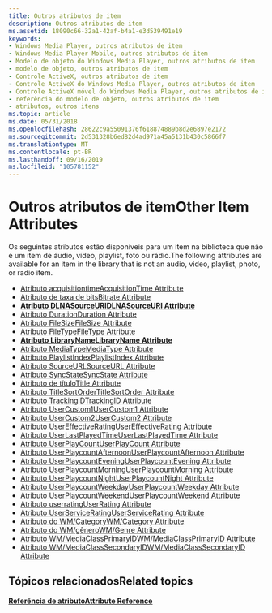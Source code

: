 ```yaml
---
title: Outros atributos de item
description: Outros atributos de item
ms.assetid: 18090c66-32a1-42af-b4a1-e3d539491e19
keywords:
- Windows Media Player, outros atributos de item
- Windows Media Player Mobile, outros atributos de item
- Modelo de objeto do Windows Media Player, outros atributos de item
- modelo de objeto, outros atributos de item
- Controle ActiveX, outros atributos de item
- Controle ActiveX do Windows Media Player, outros atributos de item
- Controle ActiveX móvel do Windows Media Player, outros atributos de item
- referência do modelo de objeto, outros atributos de item
- atributos, outros itens
ms.topic: article
ms.date: 05/31/2018
ms.openlocfilehash: 28622c9a55091376f618874889b8d2e6897e2172
ms.sourcegitcommit: 2d531328b6ed82d4ad971a45a5131b430c5866f7
ms.translationtype: MT
ms.contentlocale: pt-BR
ms.lasthandoff: 09/16/2019
ms.locfileid: "105781152"
---
```

# <a name="other-item-attributes"></a><span data-ttu-id="16141-112">Outros atributos de item</span><span class="sxs-lookup"><span data-stu-id="16141-112">Other Item Attributes</span></span>

<span data-ttu-id="16141-113">Os seguintes atributos estão disponíveis para um item na biblioteca que não é um item de áudio, vídeo, playlist, foto ou rádio.</span><span class="sxs-lookup"><span data-stu-id="16141-113">The following attributes are available for an item in the library that is not an audio, video, playlist, photo, or radio item.</span></span>

-   [<span data-ttu-id="16141-114">Atributo acquisitiontime</span><span class="sxs-lookup"><span data-stu-id="16141-114">AcquisitionTime Attribute</span></span>](acquisitiontime-attribute.md)
-   [<span data-ttu-id="16141-115">Atributo de taxa de bits</span><span class="sxs-lookup"><span data-stu-id="16141-115">Bitrate Attribute</span></span>](bitrate-attribute.md)
-   [<span data-ttu-id="16141-116">**Atributo DLNASourceURI**</span><span class="sxs-lookup"><span data-stu-id="16141-116">**DLNASourceURI Attribute**</span></span>](dlnasourceuri-attribute.md)
-   [<span data-ttu-id="16141-117">Atributo Duration</span><span class="sxs-lookup"><span data-stu-id="16141-117">Duration Attribute</span></span>](duration-attribute.md)
-   [<span data-ttu-id="16141-118">Atributo FileSize</span><span class="sxs-lookup"><span data-stu-id="16141-118">FileSize Attribute</span></span>](filesize-attribute.md)
-   [<span data-ttu-id="16141-119">Atributo FileType</span><span class="sxs-lookup"><span data-stu-id="16141-119">FileType Attribute</span></span>](filetype-attribute.md)
-   [<span data-ttu-id="16141-120">**Atributo LibraryName**</span><span class="sxs-lookup"><span data-stu-id="16141-120">**LibraryName Attribute**</span></span>](libraryname-attribute.md)
-   [<span data-ttu-id="16141-121">Atributo MediaType</span><span class="sxs-lookup"><span data-stu-id="16141-121">MediaType Attribute</span></span>](mediatype-attribute.md)
-   [<span data-ttu-id="16141-122">Atributo PlaylistIndex</span><span class="sxs-lookup"><span data-stu-id="16141-122">PlaylistIndex Attribute</span></span>](playlistindex-attribute.md)
-   [<span data-ttu-id="16141-123">Atributo SourceURL</span><span class="sxs-lookup"><span data-stu-id="16141-123">SourceURL Attribute</span></span>](sourceurl-attribute.md)
-   [<span data-ttu-id="16141-124">Atributo SyncState</span><span class="sxs-lookup"><span data-stu-id="16141-124">SyncState Attribute</span></span>](syncstate-attribute.md)
-   [<span data-ttu-id="16141-125">Atributo de título</span><span class="sxs-lookup"><span data-stu-id="16141-125">Title Attribute</span></span>](title-attribute.md)
-   [<span data-ttu-id="16141-126">Atributo TitleSortOrder</span><span class="sxs-lookup"><span data-stu-id="16141-126">TitleSortOrder Attribute</span></span>](titlesortorder-attribute.md)
-   [<span data-ttu-id="16141-127">Atributo TrackingID</span><span class="sxs-lookup"><span data-stu-id="16141-127">TrackingID Attribute</span></span>](trackingid-attribute.md)
-   [<span data-ttu-id="16141-128">Atributo UserCustom1</span><span class="sxs-lookup"><span data-stu-id="16141-128">UserCustom1 Attribute</span></span>](usercustom1-attribute.md)
-   [<span data-ttu-id="16141-129">Atributo UserCustom2</span><span class="sxs-lookup"><span data-stu-id="16141-129">UserCustom2 Attribute</span></span>](usercustom2-attribute.md)
-   [<span data-ttu-id="16141-130">Atributo UserEffectiveRating</span><span class="sxs-lookup"><span data-stu-id="16141-130">UserEffectiveRating Attribute</span></span>](usereffectiverating-attribute.md)
-   [<span data-ttu-id="16141-131">Atributo UserLastPlayedTime</span><span class="sxs-lookup"><span data-stu-id="16141-131">UserLastPlayedTime Attribute</span></span>](userlastplayedtime-attribute.md)
-   [<span data-ttu-id="16141-132">Atributo UserPlayCount</span><span class="sxs-lookup"><span data-stu-id="16141-132">UserPlayCount Attribute</span></span>](userplaycount-attribute.md)
-   [<span data-ttu-id="16141-133">Atributo UserPlaycountAfternoon</span><span class="sxs-lookup"><span data-stu-id="16141-133">UserPlaycountAfternoon Attribute</span></span>](userplaycountafternoon-attribute.md)
-   [<span data-ttu-id="16141-134">Atributo UserPlaycountEvening</span><span class="sxs-lookup"><span data-stu-id="16141-134">UserPlaycountEvening Attribute</span></span>](userplaycountevening-attribute.md)
-   [<span data-ttu-id="16141-135">Atributo UserPlaycountMorning</span><span class="sxs-lookup"><span data-stu-id="16141-135">UserPlaycountMorning Attribute</span></span>](userplaycountmorning-attribute.md)
-   [<span data-ttu-id="16141-136">Atributo UserPlaycountNight</span><span class="sxs-lookup"><span data-stu-id="16141-136">UserPlaycountNight Attribute</span></span>](userplaycountnight-attribute.md)
-   [<span data-ttu-id="16141-137">Atributo UserPlaycountWeekday</span><span class="sxs-lookup"><span data-stu-id="16141-137">UserPlaycountWeekday Attribute</span></span>](userplaycountweekday-attribute.md)
-   [<span data-ttu-id="16141-138">Atributo UserPlaycountWeekend</span><span class="sxs-lookup"><span data-stu-id="16141-138">UserPlaycountWeekend Attribute</span></span>](userplaycountweekend-attribute.md)
-   [<span data-ttu-id="16141-139">Atributo userrating</span><span class="sxs-lookup"><span data-stu-id="16141-139">UserRating Attribute</span></span>](userrating-attribute.md)
-   [<span data-ttu-id="16141-140">Atributo UserServiceRating</span><span class="sxs-lookup"><span data-stu-id="16141-140">UserServiceRating Attribute</span></span>](userservicerating-attribute.md)
-   [<span data-ttu-id="16141-141">Atributo do WM/Category</span><span class="sxs-lookup"><span data-stu-id="16141-141">WM/Category Attribute</span></span>](wm-category-attribute.md)
-   [<span data-ttu-id="16141-142">Atributo do WM/gênero</span><span class="sxs-lookup"><span data-stu-id="16141-142">WM/Genre Attribute</span></span>](wm-genre-attribute.md)
-   [<span data-ttu-id="16141-143">Atributo WM/MediaClassPrimaryID</span><span class="sxs-lookup"><span data-stu-id="16141-143">WM/MediaClassPrimaryID Attribute</span></span>](wm-mediaclassprimaryid-attribute.md)
-   [<span data-ttu-id="16141-144">Atributo WM/MediaClassSecondaryID</span><span class="sxs-lookup"><span data-stu-id="16141-144">WM/MediaClassSecondaryID Attribute</span></span>](wm-mediaclasssecondaryid-attribute.md)

## <a name="related-topics"></a><span data-ttu-id="16141-145">Tópicos relacionados</span><span class="sxs-lookup"><span data-stu-id="16141-145">Related topics</span></span>

<dl> <dt>

[<span data-ttu-id="16141-146">**Referência de atributo**</span><span class="sxs-lookup"><span data-stu-id="16141-146">**Attribute Reference**</span></span>](attribute-reference.md)
</dt> </dl>

 

 




